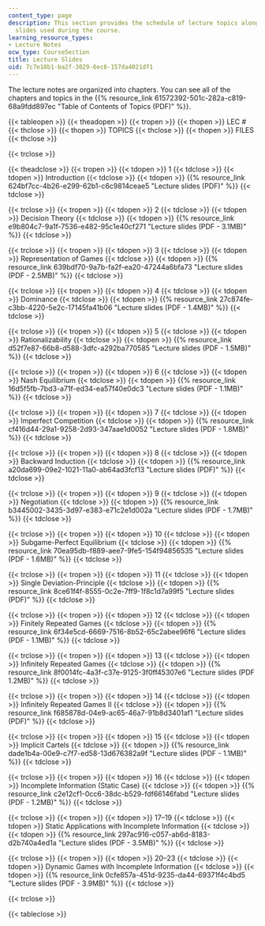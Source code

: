 ```yaml
---
content_type: page
description: This section provides the schedule of lecture topics along with the lectures
  slides used during the course.
learning_resource_types:
- Lecture Notes
ocw_type: CourseSection
title: Lecture Slides
uid: 7c7e18b1-ba2f-3029-6ec8-157da4021df1
---
```


The lecture notes are organized into chapters. You can see all of the chapters and topics in the {{% resource_link 61572392-501c-282a-c819-68a9fdd897ec "Table of Contents of Topics (PDF)" %}}.

{{< tableopen >}}
{{< theadopen >}}
{{< tropen >}}
{{< thopen >}}
LEC #
{{< thclose >}}
{{< thopen >}}
TOPICS
{{< thclose >}}
{{< thopen >}}
FILES
{{< thclose >}}

{{< trclose >}}

{{< theadclose >}}
{{< tropen >}}
{{< tdopen >}}
1
{{< tdclose >}}
{{< tdopen >}}
Introduction
{{< tdclose >}}
{{< tdopen >}}
{{% resource_link 624bf7cc-4b26-e299-62b1-c6c9814ceae5 "Lecture slides (PDF)" %}}
{{< tdclose >}}

{{< trclose >}}
{{< tropen >}}
{{< tdopen >}}
2
{{< tdclose >}}
{{< tdopen >}}
Decision Theory
{{< tdclose >}}
{{< tdopen >}}
{{% resource_link e9b804c7-9a1f-7536-e482-95c1e40cf271 "Lecture slides (PDF - 3.1MB)" %}}
{{< tdclose >}}

{{< trclose >}}
{{< tropen >}}
{{< tdopen >}}
3
{{< tdclose >}}
{{< tdopen >}}
Representation of Games
{{< tdclose >}}
{{< tdopen >}}
{{% resource_link 639bdf70-9a7b-fa2f-ea20-47244a6bfa73 "Lecture slides (PDF - 2.5MB)" %}}
{{< tdclose >}}

{{< trclose >}}
{{< tropen >}}
{{< tdopen >}}
4
{{< tdclose >}}
{{< tdopen >}}
Dominance
{{< tdclose >}}
{{< tdopen >}}
{{% resource_link 27c874fe-c3bb-4220-5e2c-17145fa41b06 "Lecture slides (PDF - 1.4MB)" %}}
{{< tdclose >}}

{{< trclose >}}
{{< tropen >}}
{{< tdopen >}}
5
{{< tdclose >}}
{{< tdopen >}}
Rationalizability
{{< tdclose >}}
{{< tdopen >}}
{{% resource_link d52f7e87-66b8-d588-3dfc-a292ba770585 "Lecture slides (PDF - 1.5MB)" %}}
{{< tdclose >}}

{{< trclose >}}
{{< tropen >}}
{{< tdopen >}}
6
{{< tdclose >}}
{{< tdopen >}}
Nash Equilibrium
{{< tdclose >}}
{{< tdopen >}}
{{% resource_link 16d5f5fb-7bd3-a71f-ed34-ea57f40e0dc3 "Lecture slides (PDF - 1.1MB)" %}}
{{< tdclose >}}

{{< trclose >}}
{{< tropen >}}
{{< tdopen >}}
7
{{< tdclose >}}
{{< tdopen >}}
Imperfect Competition
{{< tdclose >}}
{{< tdopen >}}
{{% resource_link cf416d44-29a1-9258-2d93-347aae1d0052 "Lecture slides (PDF - 1.8MB)" %}}
{{< tdclose >}}

{{< trclose >}}
{{< tropen >}}
{{< tdopen >}}
8
{{< tdclose >}}
{{< tdopen >}}
Backward Induction
{{< tdclose >}}
{{< tdopen >}}
{{% resource_link a20da699-09e2-1021-11a0-ab64ad3fcf13 "Lecture slides (PDF)" %}}
{{< tdclose >}}

{{< trclose >}}
{{< tropen >}}
{{< tdopen >}}
9
{{< tdclose >}}
{{< tdopen >}}
Negotiation
{{< tdclose >}}
{{< tdopen >}}
{{% resource_link b3445002-3435-3d97-e383-e71c2e1d002a "Lecture slides (PDF - 1.7MB)" %}}
{{< tdclose >}}

{{< trclose >}}
{{< tropen >}}
{{< tdopen >}}
10
{{< tdclose >}}
{{< tdopen >}}
Subgame-Perfect Equilibrium
{{< tdclose >}}
{{< tdopen >}}
{{% resource_link 70ea95db-f889-aee7-9fe5-154f94856535 "Lecture slides (PDF - 1.6MB)" %}}
{{< tdclose >}}

{{< trclose >}}
{{< tropen >}}
{{< tdopen >}}
11
{{< tdclose >}}
{{< tdopen >}}
Single Deviation-Principle
{{< tdclose >}}
{{< tdopen >}}
{{% resource_link 8ce61f4f-8555-0c2e-7ff9-1f8c1d7a99f5 "Lecture slides (PDF)" %}}
{{< tdclose >}}

{{< trclose >}}
{{< tropen >}}
{{< tdopen >}}
12
{{< tdclose >}}
{{< tdopen >}}
Finitely Repeated Games
{{< tdclose >}}
{{< tdopen >}}
{{% resource_link 6f34e5cd-6669-7516-8b52-65c2abee96f6 "Lecture slides (PDF - 1.1MB)" %}}
{{< tdclose >}}

{{< trclose >}}
{{< tropen >}}
{{< tdopen >}}
13
{{< tdclose >}}
{{< tdopen >}}
Infinitely Repeated Games
{{< tdclose >}}
{{< tdopen >}}
{{% resource_link 8f0014fc-4a3f-c37e-9125-3f0ff45307e6 "Lecture slides (PDF 1.2MB)" %}}
{{< tdclose >}}

{{< trclose >}}
{{< tropen >}}
{{< tdopen >}}
14
{{< tdclose >}}
{{< tdopen >}}
Infinitely Repeated Games II
{{< tdclose >}}
{{< tdopen >}}
{{% resource_link f685878d-04e9-ac65-46a7-91b8d3401af1 "Lecture slides (PDF)" %}}
{{< tdclose >}}

{{< trclose >}}
{{< tropen >}}
{{< tdopen >}}
15
{{< tdclose >}}
{{< tdopen >}}
Implicit Cartels
{{< tdclose >}}
{{< tdopen >}}
{{% resource_link dade1b4a-00e9-c7f7-ed58-13d676382a9f "Lecture slides (PDF - 1.1MB)" %}}
{{< tdclose >}}

{{< trclose >}}
{{< tropen >}}
{{< tdopen >}}
16
{{< tdclose >}}
{{< tdopen >}}
Incomplete Information (Static Case)
{{< tdclose >}}
{{< tdopen >}}
{{% resource_link c2e12cf1-0cc6-38dc-b529-fdf66146fabd "Lecture slides (PDF - 1.2MB)" %}}
{{< tdclose >}}

{{< trclose >}}
{{< tropen >}}
{{< tdopen >}}
17–19
{{< tdclose >}}
{{< tdopen >}}
Static Applications with Incomplete Information
{{< tdclose >}}
{{< tdopen >}}
{{% resource_link 297ac916-c057-ab6d-8183-d2b740a4ed1a "Lecture slides (PDF - 3.5MB)" %}}
{{< tdclose >}}

{{< trclose >}}
{{< tropen >}}
{{< tdopen >}}
20–23
{{< tdclose >}}
{{< tdopen >}}
Dynamic Games with Incomplete Information
{{< tdclose >}}
{{< tdopen >}}
{{% resource_link 0cfe857a-451d-9235-da44-69371f4c4bd5 "Lecture slides (PDF - 3.9MB)" %}}
{{< tdclose >}}

{{< trclose >}}

{{< tableclose >}}